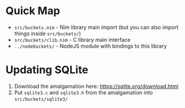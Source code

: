 # Quick Map

- `src/buckets.nim` - Nim library main import (but you can also import things inside `src/buckets/`)
- `src/buckets/clib.nim` - C library main interface
- `../nodebuckets/` - NodeJS module with bindings to this library

# Updating SQLite

1. Download the amalgamation here: <https://sqlite.org/download.html>
2. Put `sqlite3.c` and `sqlite3.h` from the amalgamation into `src/buckets/sqlite3/`